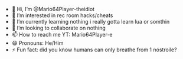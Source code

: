 - 👋 Hi, I’m @Mario64Player-theidiot
- 👀 I’m interested in rec room hacks/cheats
- 🌱 I’m currently learning nothing i really gotta learn lua or somthin
- 💞️ I’m looking to collaborate on nothing
- 📫 How to reach me YT: Mario64Player-e
- 😄 Pronouns: He/Him
- ⚡ Fun fact: did you know humans can only breathe from 1 nostroile?

<!---
Mario64Player-theidiot/Mario64Player-theidiot is a ✨ special ✨ repository because its `README.md` (this file) appears on your GitHub profile.
You can click the Preview link to take a look at your changes.
--->
